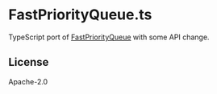 # FastPriorityQueue.ts

TypeScript port of [FastPriorityQueue](https://github.com/lemire/FastPriorityQueue.js) with some API change.

## License

Apache-2.0
